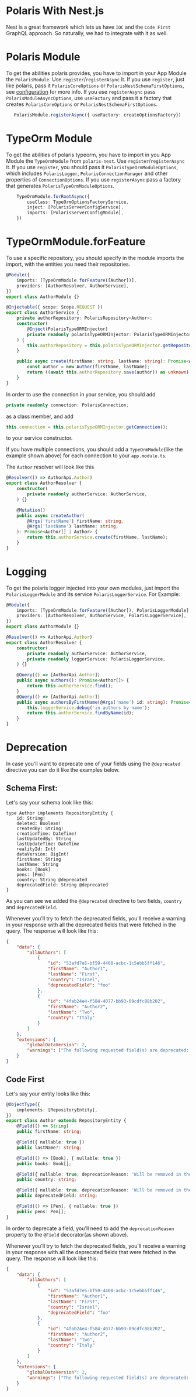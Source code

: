# Polaris With Nest.js

Nest is a great framework which lets us have `IOC` and the `Code First` GraphQL approach.
So naturally, we had to integrate with it as well.

# Polaris Module

To get the abilities polaris provides, you have to import in your App Module the `PolarisModule`.
Use `register`/`registerAsync` it. If you use `register`, just like polaris,
pass it `PolarisCoreOptions` or `PolarisNestSchemaFirstOptions`, see [configuration](https://github.com/Enigmatis/polaris-united/tree/development/packages/polaris-core/guides/configurations) for more info. 
If you use `registerAsync` pass `PolarisModuleAsyncOptions`, use `useFactory` and pass it a factory that creates `PolarisCoreOptions` or `PolarisNestSchemaFirstOptions`.
 
```typescript 
   PolarisModule.registerAsync({ useFactory: createOptionsFactory})
```

# TypeOrm Module

To get the abilities of polaris typeorm, you have to import in you App Module the `TypeOrmModule` from `polaris-nest`.
Use `register`/`registerAsync` it. If you use `register`, you should pass it `PolarisTypeOrmModuleOptions`, which includes `PolarisLogger`, `PolarisConnectionManager` and other properties of `ConnectionOptions`.
If you use `registerAsync` pass a factory that generates `PolarisTypeOrmModuleOptions`.

```typescript
    TypeOrmModule.forRootAsync({
        useClass: TypeOrmOptionsFactoryService,
        inject: [PolarisServerConfigService],
        imports: [PolarisServerConfigModule],
    })
```

# TypeOrmModule.forFeature

To use a specific repository, you should specify in the module imports the import,
with the entities you need their repositories.

```typescript
@Module({
    imports: [TypeOrmModule.forFeature([Author])],
    providers: [AuthorResolver, AuthorService],
})
export class AuthorModule {}
``` 

```typescript
@Injectable({ scope: Scope.REQUEST })
export class AuthorService {
    private authorRepository: PolarisRepository<Author>;
    constructor(
        @Inject(PolarisTypeORMInjector)
        private readonly polarisTypeORMInjector: PolarisTypeORMInjector,
    ) {
        this.authorRepository = this.polarisTypeORMInjector.getRepository(Author);
    }

    public async create(firstName: string, lastName: string): Promise<Author> {
        const author = new Author(firstName, lastName);
        return ((await this.authorRepository.save(author)) as unknown) as Promise<Author>;
    }
}
``` 

In order to use the connection in your service, you should add
```typescript
private readonly connection: PolarisConnection;
```
as a class member, and add
```typescript
this.connection = this.polarisTypeORMInjector.getConnection();
```
to your service constructor.

If you have multiple connections, you should add a `TypeOrmModule`(like the example shown above) for each connection to your `app.module.ts`.

The `Author` resolver will look like this
```typescript
@Resolver(() => AuthorApi.Author)
export class AuthorResolver {
    constructor(
        private readonly authorService: AuthorService,
    ) {}

    @Mutation()
    public async createAuthor(
        @Args('firstName') firstName: string,
        @Args('lastName') lastName: string,
    ): Promise<Author[] | Author> {
        return this.authorService.create(firstName, lastName);
    }
}
```

# Logging

To get the polaris logger injected into your own modules, just import the `PolarisLoggerModule` and its service `PolarisLoggerService`.
For Example:

```typescript
@Module({
    imports: [TypeOrmModule.forFeature([Author]), PolarisLoggerModule],
    providers: [AuthorResolver, AuthorService, PolarisLoggerService],
})
export class AuthorModule {}
```
```typescript
@Resolver(() => AuthorApi.Author)
export class AuthorResolver {
    constructor(
        private readonly authorService: AuthorService,
        private readonly loggerService: PolarisLoggerService,
    ) {}

    @Query(() => [AuthorApi.Author])
    public async authors(): Promise<Author[]> {
        return this.authorService.find();
    }
    @Query(() => [AuthorApi.Author])
    public async authorsByFirstName(@Args('name') id: string): Promise<Author[]> {
        this.loggerService.debug('in authors by name');
        return this.authorService.findByName(id);
    }
}
```

# Deprecation
In case you'll want to deprecate one of your fields using the `@deprecated` directive you can do it like the examples below.

## Schema First:
Let's say your schema look like this:
```
type Author implements RepositoryEntity {
    id: String!
    deleted: Boolean!
    createdBy: String!
    creationTime: DateTime!
    lastUpdatedBy: String
    lastUpdateTime: DateTime
    realityId: Int!
    dataVersion: BigInt!
    firstName: String
    lastName: String
    books: [Book]
    pens: [Pen]
    country: String @deprecated
    deprecatedField: String @deprecated
}
```

As you can see we added the `@deprecated` directive to two fields, `country` and `deprecatedField`.

Whenever you'll try to fetch the deprecated fields, you'll receive a warning in your response with all the deprecated fields that were fetched in the query.
The response will look like this:
```json
{
    "data": {
        "allAuthors": [
            {
                "id": "53afd7e5-bf59-4408-acbc-1c5ebb5ff146",
                "firstName": "Author1",
                "lastName": "First",
                "country": "Israel",
                "deprecatedField": "foo"
            },
            {
                "id": "4fab24e4-f584-4077-bb93-09cdfc88b202",
                "firstName": "Author2",
                "lastName": "Two",
                "country": "Italy"
            }
        ]
    },
    "extensions": {
        "globalDataVersion": 2,
        "warnings": ["The following requested field(s) are deprecated: country,deprecatedField"]
    }
}
```

## Code First

Let's say your entity looks like this:
```typescript
@ObjectType({
    implements: [RepositoryEntity],
})
export class Author extends RepositoryEntity {
    @Field(() => String)
    public firstName: string;

    @Field({ nullable: true })
    public lastName?: string;

    @Field(() => [Book], { nullable: true })
    public books: Book[];

    @Field({ nullable: true, deprecationReason: 'Will be removed in the next version' })
    public country: string;

    @Field({ nullable: true, deprecationReason: 'Will be removed in the next version' })
    public deprecatedField: string;

    @Field(() => [Pen], { nullable: true })
    public pens: Pen[];
}
```
In order to deprecate a field, you'll need to add the `deprecationReason` property to the `@Field` decorator(as shown above).

Whenever you'll try to fetch the deprecated fields, you'll receive a warning in your response with all the deprecated fields that were fetched in the query.
The response will look like this:
```json
{
    "data": {
        "allAuthors": [
            {
                "id": "53afd7e5-bf59-4408-acbc-1c5ebb5ff146",
                "firstName": "Author1",
                "lastName": "First",
                "country": "Israel",
                "deprecatedField": "foo"
            },
            {
                "id": "4fab24e4-f584-4077-bb93-09cdfc88b202",
                "firstName": "Author2",
                "lastName": "Two",
                "country": "Italy"
            }
        ]
    },
    "extensions": {
        "globalDataVersion": 2,
        "warnings": ["The following requested field(s) are deprecated: country,deprecatedField"]
    }
}
```
